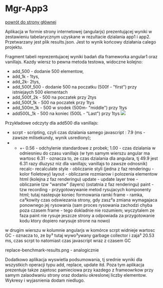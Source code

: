 Mgr-App3
================

[powrót do strony głównej](https://github.com/krzysiekdz/mgr-main) <br>

Aplikacja w formie strony internetowej (angularjs) prezentującej wyniki w zestawieniu tabelarycznym uzyskane w rezultacie dzialania app1 i app2. Przetwarzany jest plik results.json. Jest to wynik końcowy działania calego projektu.



Fragment tabeli reprezentujacej wyniki badań dla frameworka angular1 oraz vanillajs. Kazdy wiersz to pewna metoda testowa, widoczne kolejno: 
- add_500 - dodanie 500 elementow, 
- add_1k - 1tys,
- add_2k-  2tys,
- add_500f_500 - dodanie 500 na poczatku (500f - "first") przy istniejaych 500 elementach 
- add_500f_2k - 500 na poczatek przy 2tys
- add_500f_1k - 500 na poczatek przy 1tys 
- add_500m_1k - 500 w srodek (500m- "middle") przy 1tys 
- add500L_1k - 500 na koniec (500L - "Last") przy 1tys 
![](http://i.imgur.com/Ty3pF0G.png)


Przykładowe odczyty dla add500 dla vanillajs: 
- scrpt - scripting, czyli czas dzialania samego javascript : 7.9 (ms - zawsze milisekundy, wynik usrediony); 
- - +- 0.56 - odchylenie standardowe z probek; 1.00 - czas dzialania w odniesnieu do czasu vanillajs (w tym samym wierszu angular ma wartosc 6.31 - oznacza to, ze czas dzialania dla angulara, tj 49.9 jest 6.31 razy dluzysz niz dla vanillajs; vanillajs to zawsze odnosnik)
recalc- recalculate style - obliczanie styli (jedna z faz renderingu - kolor fioletowy)
layout - obliczanie rozmiarow i polozenia elementow html (kolejna z faz renderingu)
update - update layer tree - obliczanie tzw "warstw" (layers) (ostatnia z faz renderingu)
paint - tzw recording - przygotowywanie metod rysujacych komponenty html; tutaj nastepuje koniec formowania ramki 
frame - ramka, ca³kowity czas odswiezania strony, gdy zasz³a zmiana wymagajaca ponownego jej rysowania (sam proces rysowania zachodzi chyba poza czasem frame - tego dokladnie nie rozumiem; wyczytalem ze faza paint nie rysuje jeszcze strony a odpowiada za przygotowanie kodu ktory dopiero narysuje strone na nowo)

w drugim wierszu w kolumnie angularjs w komórce scrpt widnieje wartosc GC - oznacza to, ze by³ tutaj wywo³ywany garbage collector i zaja³ 20.53 ms, czas scrpt to natomiast czas javascript wraz z czasem GC


replace-benchmark-results.png - analogicznie

Dodatkowo aplikacja wyswietla podsumowania, tj srednie wyniki dla wszystkich operacji typu add, replace, update itd. Poza tym aplikacja prezentuje takze zajetosc pamieciowa przy kazdego z frameowrkow przy samym zalaodwaniu strony oraz dodaniu okreslonej liczby elementow. Wykresy i wyjasnienia dodam niedlugo.

